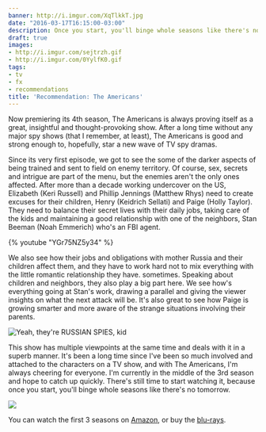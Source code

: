 ```yaml
---
banner: http://i.imgur.com/XqTlkkT.jpg
date: "2016-03-17T16:15:00-03:00"
description: Once you start, you'll binge whole seasons like there's no tomorrow.
draft: true
images:
- http://i.imgur.com/sejtrzh.gif
- http://i.imgur.com/0YylfK0.gif
tags:
- tv
- fx
- recommendations
title: 'Recommendation: The Americans'
---
```


Now premiering its 4th season, The Americans is always proving itself as a great, insightful and thought-provoking show. 
After a long time without any major spy shows (that I remember, at least), The Americans is good and strong enough to,
 hopefully, star a new wave of TV spy dramas.

<!--more-->

Since its very first episode, we got to see the some of the darker aspects of being trained and sent to field on enemy territory. 
Of course, sex, secrets and intrigue are part of the menu, but the enemies aren't the only ones affected. 
After more than a decade working undercover on the US, 
Elizabeth (Keri Russell) and Phillip Jennings (Matthew Rhys) need to create excuses for their children, 
Henry (Keidrich Sellati) and Paige (Holly Taylor). 
They need to balance their secret lives with their daily jobs, 
taking care of the kids and maintaining a good relationship with one of the neighbors, Stan Beeman (Noah Emmerich) who's an FBI agent.

{% youtube "YGr75NZ5y34" %}

We also see how their jobs and obligations with mother Russia and their children affect them, 
and they have to work hard not to mix everything with the little romantic relationship they have. sometimes. 
Speaking about children and neighbors, they also play a big part here. 
We see how's everything going at Stan's work, drawing a parallel and giving the viewer insights on what the next attack will be. 
It's also great to see how Paige is growing smarter and more aware of the strange situations involving their parents.

![Yeah, they're RUSSIAN SPIES, kid](http://i.imgur.com/sejtrzh.gif)

This show has multiple viewpoints at the same time and deals with it in a superb manner. 
It's been a long time since I've been so much involved and attached to the characters on a TV show, and with The Americans, 
I'm always cheering for everyone. I'm currently in the middle of the 3rd season and hope to catch up quickly. 
There's still time to start watching it, because once you start, you'll binge whole seasons like there's no tomorrow.

![](http://i.imgur.com/0YylfK0.gif)

You can watch the first 3 seasons on [Amazon](http://amzn.to/1RnfKuh), or buy the [blu-rays](http://amzn.to/1UjzhMv).
